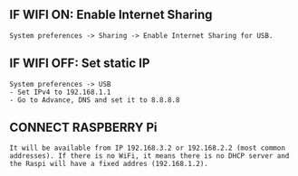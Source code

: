 ## IF WIFI ON: Enable Internet Sharing

	System preferences -> Sharing -> Enable Internet Sharing for USB.

## IF WIFI OFF: Set static IP  
	
	System preferences -> USB
	- Set IPv4 to 192.168.1.1
	- Go to Advance, DNS and set it to 8.8.8.8

## CONNECT RASPBERRY Pi

	It will be available from IP 192.168.3.2 or 192.168.2.2 (most common addresses). If there is no WiFi, it means there is no DHCP server and the Raspi will have a fixed addres (192.168.1.2).